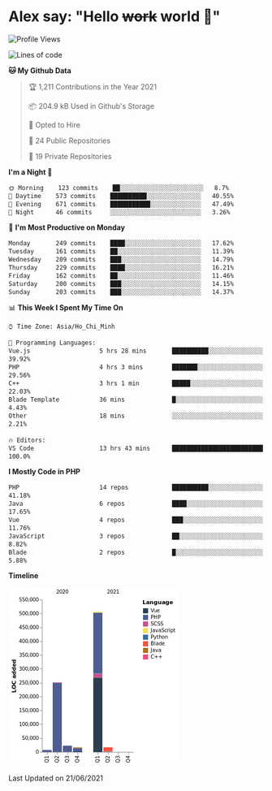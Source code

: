 # Alex say: "Hello ~~work~~ world 🐾"

<!--START_SECTION:waka-->
![Profile Views](http://img.shields.io/badge/Profile%20Views-0-blue)

![Lines of code](https://img.shields.io/badge/From%20Hello%20World%20I%27ve%20Written-820429%20lines%20of%20code-blue)

**🐱 My Github Data** 

> 🏆 1,211 Contributions in the Year 2021
 > 
> 📦 204.9 kB Used in Github's Storage 
 > 
> 💼 Opted to Hire
 > 
> 📜 24 Public Repositories 
 > 
> 🔑 19 Private Repositories  
 > 
**I'm a Night 🦉** 

```text
🌞 Morning    123 commits    ██░░░░░░░░░░░░░░░░░░░░░░░   8.7% 
🌆 Daytime    573 commits    ██████████░░░░░░░░░░░░░░░   40.55% 
🌃 Evening    671 commits    ███████████░░░░░░░░░░░░░░   47.49% 
🌙 Night      46 commits     ░░░░░░░░░░░░░░░░░░░░░░░░░   3.26%

```
📅 **I'm Most Productive on Monday** 

```text
Monday       249 commits    ████░░░░░░░░░░░░░░░░░░░░░   17.62% 
Tuesday      161 commits    ██░░░░░░░░░░░░░░░░░░░░░░░   11.39% 
Wednesday    209 commits    ███░░░░░░░░░░░░░░░░░░░░░░   14.79% 
Thursday     229 commits    ████░░░░░░░░░░░░░░░░░░░░░   16.21% 
Friday       162 commits    ██░░░░░░░░░░░░░░░░░░░░░░░   11.46% 
Saturday     200 commits    ███░░░░░░░░░░░░░░░░░░░░░░   14.15% 
Sunday       203 commits    ███░░░░░░░░░░░░░░░░░░░░░░   14.37%

```


📊 **This Week I Spent My Time On** 

```text
⌚︎ Time Zone: Asia/Ho_Chi_Minh

💬 Programming Languages: 
Vue.js                   5 hrs 28 mins       ██████████░░░░░░░░░░░░░░░   39.92% 
PHP                      4 hrs 3 mins        ███████░░░░░░░░░░░░░░░░░░   29.56% 
C++                      3 hrs 1 min         █████░░░░░░░░░░░░░░░░░░░░   22.03% 
Blade Template           36 mins             █░░░░░░░░░░░░░░░░░░░░░░░░   4.43% 
Other                    18 mins             ░░░░░░░░░░░░░░░░░░░░░░░░░   2.21%

🔥 Editors: 
VS Code                  13 hrs 43 mins      █████████████████████████   100.0%

```

**I Mostly Code in PHP** 

```text
PHP                      14 repos            ██████████░░░░░░░░░░░░░░░   41.18% 
Java                     6 repos             ████░░░░░░░░░░░░░░░░░░░░░   17.65% 
Vue                      4 repos             ███░░░░░░░░░░░░░░░░░░░░░░   11.76% 
JavaScript               3 repos             ██░░░░░░░░░░░░░░░░░░░░░░░   8.82% 
Blade                    2 repos             █░░░░░░░░░░░░░░░░░░░░░░░░   5.88%

```


**Timeline**

![Chart not found](https://raw.githubusercontent.com/alexzvn/alexzvn/main/charts/bar_graph.png) 


 Last Updated on 21/06/2021
<!--END_SECTION:waka-->
